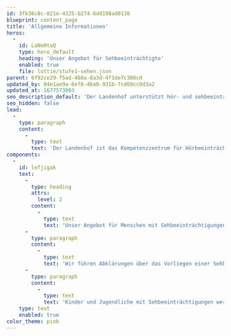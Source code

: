 ```yaml
---
id: 3fb36c8c-821e-4325-b274-6dd198ad0136
blueprint: content_page
title: 'Allgemeine Informationen'
heros:
  -
    id: LaNeHtaQ
    type: hero_default
    heading: 'Unser Angebot für Sehbeeinträchtigte'
    enabled: true
    file: lottie/stufe1-sehen.json
parent: 6f92ce29-f5ad-468a-8a3d-4f1de7c386cd
updated_by: 04e1ae9a-6ef8-4ba0-931b-7cd69cc0d3a2
updated_at: 1677573003
seo_description_default: 'Der Landenhof unterstützt hör- und sehbeeinträchtigte Kinder & Jugendliche in ihrem selbstbestimmten Leben durch Förderung ihrer Fähigkeiten & Entwicklung'
seo_hidden: false
lead:
  -
    type: paragraph
    content:
      -
        type: text
        text: 'Der Landenhof ist das Kompetenzzentrum für Hörbeeinträchtigungen und Sehbeeinträchtigungen im Kanton Aargau. Wir unterstützen Menschen mit Hör- oder Sehbeeinträchtigungen in ihrem selbstbestimmten Leben, indem wir ihre Fähigkeiten und ihre Entwicklung gezielt fördern.'
components:
  -
    id: lefjigak
    text:
      -
        type: heading
        attrs:
          level: 2
        content:
          -
            type: text
            text: 'Unser Angebot für Menschen mit Sehbeeinträchtigungen'
      -
        type: paragraph
        content:
          -
            type: text
            text: 'Wir führen Abklärungen über das Vorliegen einer Sehbeeinträchtigung durch und unterstützen Menschen mit Sehbeeinträchtigungen ab Geburt dabei, ihre Sehfähigkeiten optimal zu entwickeln sowie kognitive, motorische, soziale und emotionale Fähigkeiten zu entfalten.'
      -
        type: paragraph
        content:
          -
            type: text
            text: 'Kinder und Jugendliche mit Sehbeeinträchtigungen werden durch unseren Visiopädagogischen Dienst in der Regelschule begleitet oder können voraussichtlich ab dem Schuljahr 2024/25 am Landenhof die Tagessonderschule Sehen besuchen.'
    type: text
    enabled: true
color_theme: pink
---
```

